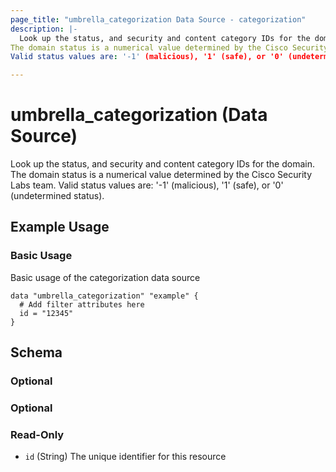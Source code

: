 ```yaml
---
page_title: "umbrella_categorization Data Source - categorization"
description: |-
  Look up the status, and security and content category IDs for the domain.
The domain status is a numerical value determined by the Cisco Security Labs team.
Valid status values are: '-1' (malicious), '1' (safe), or '0' (undetermined status).

---
```


# umbrella_categorization (Data Source)

Look up the status, and security and content category IDs for the domain.
The domain status is a numerical value determined by the Cisco Security Labs team.
Valid status values are: '-1' (malicious), '1' (safe), or '0' (undetermined status).


## Example Usage


### Basic Usage

Basic usage of the categorization data source

```hcl
data "umbrella_categorization" "example" {
  # Add filter attributes here
  id = "12345"
}
```



## Schema

### Optional



### Optional



### Read-Only

- `id` (String) The unique identifier for this resource



